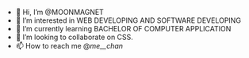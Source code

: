 - 👋 Hi, I’m @MOONMAGNET
- 👀 I’m interested in WEB DEVELOPING AND SOFTWARE DEVELOPING
- 🌱 I’m currently learning BACHELOR OF COMPUTER APPLICATION
- 💞️ I’m looking to collaborate on CSS.
- 📫 How to reach me @_me__chan_

<!---
MOONMAGNET/MOONMAGNET is a ✨ special ✨ repository because its `README.md` (this file) appears on your GitHub profile.
You can click the Preview link to take a look at your changes.
--->

